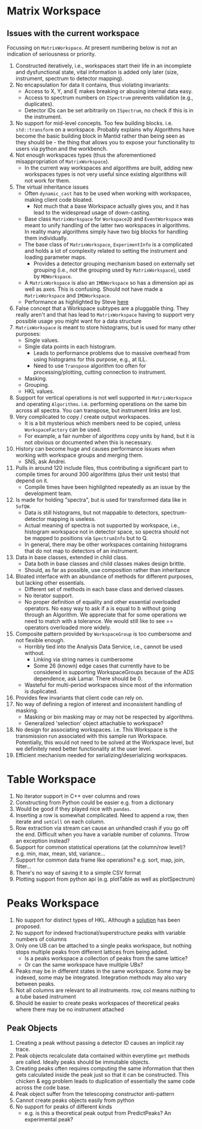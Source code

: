 # Matrix Workspace

## Issues with the current workspace

Focussing on `MatrixWorkspace`. At present numbering below is not an indication of seriousness or priority. 

1. Constructed iteratively, i.e., workspaces start their life in an incomplete and dysfunctional state, vital information is added only later (size, instrument, spectrum to detector mapping).
1. No encapsulation for data it contains, thus violating invariants:
   - Access to X, Y, and E makes breaking or abusing internal data easy.
   - Access to spectrum numbers on `ISpectrum` prevents validation (e.g., duplicates).
   - Detector IDs can be set arbitrarily on `ISpectrum`, no check if this is in the instrument.
1. No support for mid-level concepts. Too few building blocks. i.e. `std::transform` on a workspace. Probably explains why Algorithms have become the basic building block in Mantid rather than being seen as they should be - the thing that allows you to expose your functionality to users via python and the workbench.
1. Not enough workspaces types (thus the aforementioned misappropriation of `MatrixWorkspace`).
   - In the current way workspaces and algorithms are built, adding new workspaces types is not very useful since existing algorithms will not work for them.
1. The virtual inheritance issues
   - Often `dynamic_cast` has to be used when working with workspaces, making client code bloated.
     - Not much that a base Workspace actually gives you, and it has lead to the widespread usage of down-casting.
   - Base class `MatrixWorkspace` for `Workspace2D` and `EventWorkspace` was meant to unify handling of the latter two workspaces in algorithms. In reality many algorithms simply have two big blocks for handling them individually.
   - The base class of `MatrixWorkspace`, `ExperimentInfo` is a complicated and holds a lot of complexity related to setting the instrument and loading parameter maps.
     - Provides a detector grouping mechanism based on externally set grouping (i.e., *not* the grouping used by `MatrixWorkspace`), used by `MDWorkspace`.
   - A `MatrixWorkspace` is also an `IMDWorkspace` so has a dimension api as well as axes. This is confusing. Should not have made a `MatrixWorkspace` and `IMDWorkspace`.  
   - Performance as highlighted by Steve [here](https://github.com/mantidproject/documents/files/1383875/2017-03-18-Highlights.pdf)
1. False concept that a Workspace subtypes are a pluggable thing. They really aren't and that has lead to `MatrixWorkspace` having to support very possible usage you might want for a data structure
1. `MatrixWorkspace` is meant to store histograms, but is used for many other purposes:
   - Single values.
   - Single data points in each histogram.
     - Leads to performance problems due to massive overhead from using histograms for this purpose, e.g., at ILL.
     - Need to use `Transpose` algorithm too often for processing/plotting, cutting connection to instrument.
   - Masking.
   - Grouping.
   - HKL values.
1. Support for vertical operations is not well supported in `MatrixWorkspace` and operating `Algorithms`. i.e. performing operations on the same bin across all spectra. You can transpose, but instrument links are lost.
1. Very complicated to copy / create output workspaces.
   - It is a bit mysterious which members need to be copied, unless `WorkspaceFactory` can be used.
   - For example, a fair number of algorithms copy units by hand, but it is not obvious or documented when this is necessary.
1. History can become huge and causes performance issues when working with workspace groups and merging them.
   - SNS, ask Andrei.
1. Pulls in around 120 include files, thus contributing a significant part to compile times for around 300 algorithms (plus their unit tests) that depend on it.
   - Compile times have been highlighted repeatedly as an issue by the development team.
1. Is made for holding "spectra", but is used for transformed data like in `SofQW`.
   - Data is still histograms, but not mappable to detectors, spectrum-detector mapping is useless.
   - Actual meaning of spectra is not supported by workspace, i.e., histogram workspace not in detector space, so spectra should not be mapped to positions via `SpectrumInfo` but to Q.
   - In general, there may be other workspaces containing histograms that do not map to detectors of an instrument.
1. Data in base classes, extended in child class.
   - Data both in base classes and child classes makes design brittle.
   - Should, as far as possible, use composition rather than inheritance
1. Bloated interface with an abundance of methods for different purposes, but lacking other essentials.
   - Different set of methods in each base class and derived classes.
   - No iterator support.
   - No proper definition of equality and other essential overloaded operators. No easy way to ask if a is equal to b without going through an Algorithm. We appreciate that for some operations we need to match with a tolerance. We would still like to see == operators overloaded more widely.
1. Composite pattern provided by `WorkspaceGroup` is too cumbersome and not flexible enough.
   - Horribly tied into the Analysis Data Service, i.e., cannot be used without.
     - Linking via string names is cumbersome 
     - Some 26 (known) edge cases that currently have to be considered in supporting WorkspaceGroups because of the ADS dependence, ask Lamar. There should be 0. 
   - Wasteful for multi-period workspaces since most of the information is duplicated. 
1. Provides few invariants that client code can rely on.
1. No way of defining a region of interest and inconsistent handling of masking.
   - Masking or bin masking may or may not be respected by algorithms.
   - Generalized 'selection' object attachable to workspace?
1. No design for associating workspaces. i.e. This Workspace is the transmission run associated with this sample run Workspace. Potentially, this would not need to be solved at the Workspace level, but we definitely need better functionality at the user level.
1. Efficient mechanism needed for serializing/deserializing workspaces.

# Table Workspace

1. No iterator support in C++ over columns and rows
1. Constructing from Python could be easier e.g. from a dictionary
1. Would be good if they played nice with `pandas`.
1. Inserting a row is somewhat complicated. Need to append a row, then iterate and `setCell` on each column.
1. Row extraction via stream can cause an unhandled crash if you go off the end. Difficult when you have a variable number of columns. Throw an exception instead?
1. Support for common statistical operations (at the column/row level)? e.g. min, max, mean, std, variance...
1. Support for common data frame like operations? e.g. sort, map, join, filter...
1. There's no way of saving it to a simple CSV format
1. Plotting support from python api (e.g. plotTable as well as plotSpectrum)

# Peaks Workspace
1. No support for distinct types of HKL. Although a [solution](https://github.com/mantidproject/mantid/pull/15914) has been proposed. 
1. No support for indexed fractional/superstructure peaks with variable numbers of columns
1. Only one UB can be attached to a single peaks workspace, but nothing stops multiple peaks from different lattices from being added.
   - Is a peaks workspace a collection of peaks from the same lattice?
   - Or can the same workspace have multiple UBs?
1. Peaks may be in different states in the same workspace. Some may be indexed, some may be integrated. Integration methods may also vary between peaks.
1. Not all columns are relevant to all instruments. row, col means nothing to a tube based instrument
1. Should be easier to create peaks workspaces of theoretical peaks where there may be no instrument attached

## Peak Objects
1. Creating a peak without passing a detector ID causes an implicit ray trace.
1. Peak objects recalculate data contained within everytime `get` methods are called. Ideally peaks should be immutable objects.
1. Creating peaks often requires computing the same information that then gets calculated inside the peak just so that it can be constructed. This chicken & egg problem leads to duplication of essentially the same code across the code base.
1. Peak object suffer from the telescoping constructor anti-pattern
1. Cannot create peaks objects easily from python
1. No support for peaks of different kinds
    - e.g. is this a theoretical peak output from PredictPeaks? An experimental peak?
